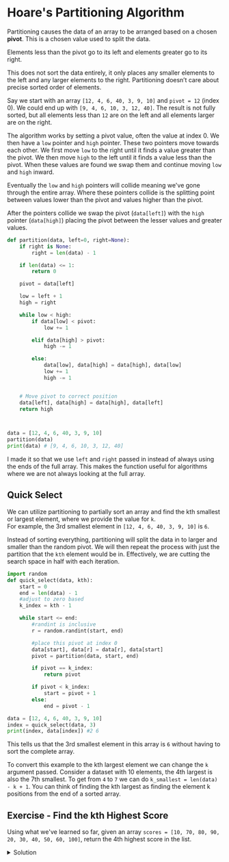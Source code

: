 # Hoare's Partitioning Algorithm

Partitioning causes the data of an array to be arranged based on a chosen **pivot**. This is a chosen value used to split the data.

Elements less than the pivot go to its left and elements greater go to its right.

This does not sort the data entirely, it only places any smaller elements to the left and any larger elements to the right. Partitioning doesn’t care about precise sorted order of elements.

Say we start with an array `[12, 4, 6, 40, 3, 9, 10]` and `pivot = 12` (index 0). We could end up with `[9, 4, 6, 10, 3, 12, 40]`. The result is not fully sorted, but all elements less than `12` are on the left and all elements larger are on the right.

The algorithm works by setting a pivot value, often the value at index 0. We then have a `low` pointer and `high` pointer. These two pointers move towards each other. We first move `low` to the right until it finds a value greater than the pivot. We then move `high` to the left until it finds a value less than the pivot. When these values are found we swap them and continue moving `low` and `high` inward.

Eventually the `low` and `high` pointers will collide meaning we've gone through the entire array. Where these pointers collide is the splitting point between values lower than the pivot and values higher than the pivot.

After the pointers collide we swap the pivot (`data[left]`) with the `high` pointer (`data[high]`) placing the pivot between the lesser values and greater values.

```python
def partition(data, left=0, right=None):
    if right is None:
        right = len(data) - 1

    if len(data) <= 1:
        return 0

    pivot = data[left]

    low = left + 1
    high = right

    while low < high:
        if data[low] < pivot:
            low += 1

        elif data[high] > pivot:
            high -= 1

        else:
            data[low], data[high] = data[high], data[low]
            low += 1
            high -= 1


    # Move pivot to correct position
    data[left], data[high] = data[high], data[left]
    return high



data = [12, 4, 6, 40, 3, 9, 10]
partition(data)
print(data) # [9, 4, 6, 10, 3, 12, 40]
```

I made it so that we use `left` and `right` passed in instead of always using the ends of the full array. This makes the function useful for algorithms where we are not always looking at the full array.

## Quick Select

We can utilize partitioning to partially sort an array and find the kth smallest or largest element, where we provide the value for `k`.  
For example, the 3rd smallest element in `[12, 4, 6, 40, 3, 9, 10]` is `6`.

Instead of sorting everything, partitioning will split the data in to larger and smaller than the random pivot. We will then repeat the process with just the partition that the `kth` element would be in. Effectively, we are cutting the search space in half with each iteration.

```python
import random
def quick_select(data, kth):
    start = 0
    end = len(data) - 1
    #adjust to zero based
    k_index = kth - 1

    while start <= end:
        #randint is inclusive
        r = random.randint(start, end)

        #place this pivot at index 0
        data[start], data[r] = data[r], data[start]
        pivot = partition(data, start, end)

        if pivot == k_index:
            return pivot

        if pivot < k_index:
            start = pivot + 1
        else:
            end = pivot - 1

data = [12, 4, 6, 40, 3, 9, 10]
index = quick_select(data, 3)
print(index, data[index]) #2 6
```

This tells us that the 3rd smallest element in this array is `6` without having to sort the complete array.

To convert this example to the kth largest element we can change the `k` argument passed. Consider a dataset with 10 elements, the 4th largest is also the 7th smallest. To get from `4` to `7` we can do `k_smallest = len(data) - k + 1`. You can think of finding the kth largest as finding the element k positions from the end of a sorted array.

## Exercise - Find the kth Highest Score

Using what we've learned so far, given an array `scores = [10, 70, 80, 90, 20, 30, 40, 50, 60, 100]`, return the 4th highest score in the list.

<details>
<summary>Solution</summary>

The goal is to find 4th largest. We know it is 70 by looking at the sorted array for practice. 70 is at index 6 and is the 7th smallest.  
Convert to 7th smallest with `len(data) - k + 1`

```python
scores = [10, 70, 80, 90, 20, 30, 40, 50, 60, 100]

# For practice you can see the sorted array
print(sorted(scores)) # [10, 20, 30, 40, 50, 60, 70, 80, 90, 100]

k = 4 #4th largest
k_smallest = len(scores) - k + 1 # 7th smallest

print(scores[quick_select(scores, k_smallest)]) # 70

```

</details>
